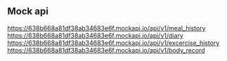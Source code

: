 ## Mock api
https://638b668a81df38ab34683e6f.mockapi.io/api/v1/meal_history
https://638b668a81df38ab34683e6f.mockapi.io/api/v1/diary
https://638b668a81df38ab34683e6f.mockapi.io/api/v1/excercise_history
https://638b668a81df38ab34683e6f.mockapi.io/api/v1/body_record